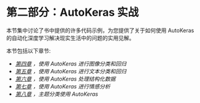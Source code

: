 

# 第二部分：AutoKeras 实战

本节集中讨论了书中提供的许多代码示例，为您提供了关于如何使用 AutoKeras 的自动化深度学习解决现实生活中的问题的实用见解。

本节包括以下章节:

*   [*第四章*](B16953_04_Final_PG_ePub.xhtml#_idTextAnchor063) *，使用 AutoKeras 进行图像分类和回归*
*   [*第五章*](B16953_05_Final_PG_ePub.xhtml#_idTextAnchor077) *，使用 AutoKeras 进行文本分类和回归*
*   [*第六章*](B16953_06_Final_PG_ePub.xhtml#_idTextAnchor096) *，使用 AutoKeras 处理结构化数据*
*   [*第七章*](B16953_07_Final_PG_ePub.xhtml#_idTextAnchor109) *，使用 AutoKeras 进行情感分析*
*   [*第八章*](B16953_08_Final_PG_ePub.xhtml#_idTextAnchor117) *，主题分类使用 AutoKeras*